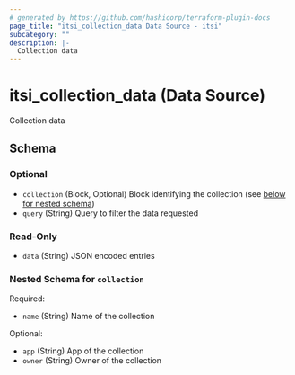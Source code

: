 ```yaml
---
# generated by https://github.com/hashicorp/terraform-plugin-docs
page_title: "itsi_collection_data Data Source - itsi"
subcategory: ""
description: |-
  Collection data
---
```


# itsi_collection_data (Data Source)

Collection data



<!-- schema generated by tfplugindocs -->
## Schema

### Optional

- `collection` (Block, Optional) Block identifying the collection (see [below for nested schema](#nestedblock--collection))
- `query` (String) Query to filter the data requested

### Read-Only

- `data` (String) JSON encoded entries

<a id="nestedblock--collection"></a>
### Nested Schema for `collection`

Required:

- `name` (String) Name of the collection

Optional:

- `app` (String) App of the collection
- `owner` (String) Owner of the collection
